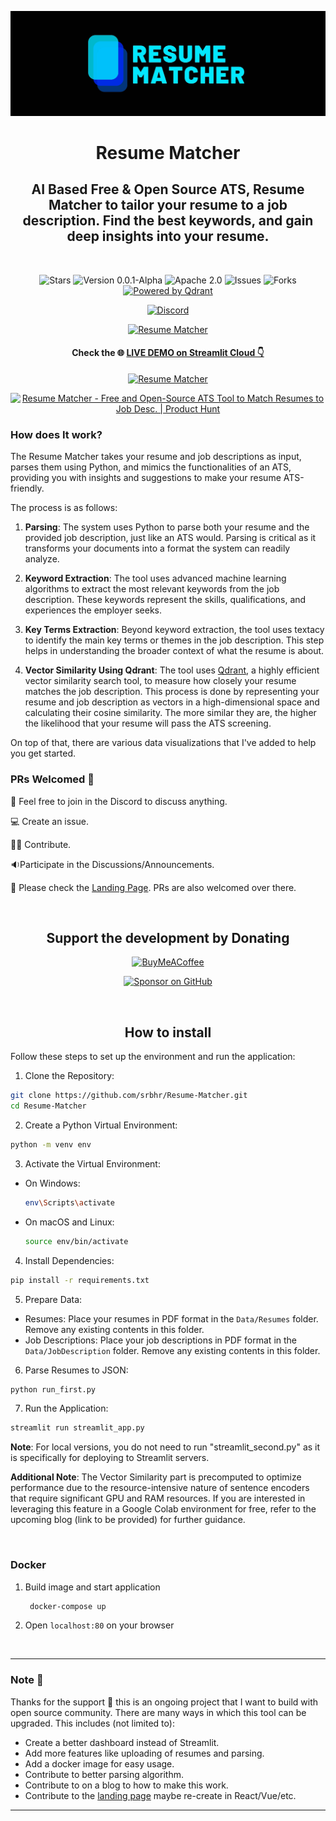 [![Resume Matcher](Assets/img/header_image.jpg)](https://www.resumematcher.fyi)

<div align="center">

# Resume Matcher

## AI Based Free & Open Source ATS, Resume Matcher to tailor your resume to a job description. Find the best keywords, and gain deep insights into your resume.

</div>

<br>

<div align="center">

![Stars](https://img.shields.io/github/stars/srbhr/Resume-Matcher?style=for-the-badge)
![Version 0.0.1-Alpha](https://img.shields.io/badge/Version-0.0.1--Alpha-FFD93D?style=for-the-badge) ![Apache 2.0](https://img.shields.io/github/license/srbhr/Resume-Matcher?style=for-the-badge) ![Issues](https://img.shields.io/github/issues/srbhr/Resume-Matcher?style=for-the-badge) ![Forks](https://img.shields.io/github/forks/srbhr/Resume-Matcher?style=for-the-badge) [![Powered by Qdrant](https://img.shields.io/badge/Vector_search_by-Qdrant-982176?style=for-the-badge)](https://github.com/qdrant/qdrant)

[![Discord](https://custom-icon-badges.demolab.com/badge/Join%20Discord-blue?style=for-the-badge&logo=discord&logoColor=black)](https://discord.gg/t3Y9HEuV34)

[![Resume Matcher](https://custom-icon-badges.demolab.com/badge/www.resumematcher.fyi-gold?style=for-the-badge&logo=globe&logoColor=black)](https://www.resumematcher.fyi)

#### Check the 🌐 **[LIVE DEMO on Streamlit Cloud 👇](https://resume-matcher.streamlit.app/)**

[![Resume Matcher](https://custom-icon-badges.demolab.com/badge/Live_Demo_on_Streamlit-green?style=for-the-badge&logo=live&logoColor=black)](https://resume-matcher.streamlit.app/)

<a href="https://www.producthunt.com/posts/resume-matcher?utm_source=badge-featured&utm_medium=badge&utm_souce=badge-resume&#0045;matcher" target="_blank"><img src="https://api.producthunt.com/widgets/embed-image/v1/featured.svg?post_id=401261&theme=light" alt="Resume&#0032;Matcher - Free&#0032;and&#0032;Open&#0045;Source&#0032;ATS&#0032;Tool&#0032;to&#0032;Match&#0032;Resumes&#0032;to&#0032;Job&#0032;Desc&#0046; | Product Hunt" style="width: 250px; height: 54px;" width="250" height="54" /></a>

</div>

### How does It work?

The Resume Matcher takes your resume and job descriptions as input, parses them using Python, and mimics the functionalities of an ATS, providing you with insights and suggestions to make your resume ATS-friendly.

The process is as follows:

1. **Parsing**: The system uses Python to parse both your resume and the provided job description, just like an ATS would. Parsing is critical as it transforms your documents into a format the system can readily analyze.

2. **Keyword Extraction**: The tool uses advanced machine learning algorithms to extract the most relevant keywords from the job description. These keywords represent the skills, qualifications, and experiences the employer seeks.

3. **Key Terms Extraction**: Beyond keyword extraction, the tool uses textacy to identify the main key terms or themes in the job description. This step helps in understanding the broader context of what the resume is about.

4. **Vector Similarity Using Qdrant**: The tool uses [Qdrant](https://github.com/qdrant/qdrant), a highly efficient vector similarity search tool, to measure how closely your resume matches the job description. This process is done by representing your resume and job description as vectors in a high-dimensional space and calculating their cosine similarity. The more similar they are, the higher the likelihood that your resume will pass the ATS screening.

On top of that, there are various data visualizations that I've added to help you get started.

### PRs Welcomed 🤗

💬 Feel free to join in the Discord to discuss anything.

💻 Create an issue.

👩‍💻 Contribute.

🔉Participate in the Discussions/Announcements.

🧪 Please check the [Landing Page](https://github.com/srbhr/website-for-resume-matcher). PRs are also welcomed over there.

<br/>

<div align="center">

## Support the development by Donating

[![BuyMeACoffee](https://img.shields.io/badge/Buy%20Me%20a%20Coffee-ffdd00?style=for-the-badge&logo=buy-me-a-coffee&logoColor=black)](https://buymeacoffee.com/srbhr)

[![Sponsor on GitHub](https://custom-icon-badges.demolab.com/badge/Sponsor_on_GitHub-pink?style=for-the-badge&logo=heart&logoColor=black)](https://github.com/sponsors/srbhr)

</div>

<br/>

<div align="center">

## How to install

</div>

Follow these steps to set up the environment and run the application:

1. Clone the Repository:

```bash
git clone https://github.com/srbhr/Resume-Matcher.git
cd Resume-Matcher
```

2. Create a Python Virtual Environment:

```bash
python -m venv env
```

3. Activate the Virtual Environment:

-   On Windows:

    ```bash
    env\Scripts\activate
    ```

-   On macOS and Linux:
    ```bash
    source env/bin/activate
    ```

4. Install Dependencies:

```bash
pip install -r requirements.txt
```

5. Prepare Data:

-   Resumes: Place your resumes in PDF format in the `Data/Resumes` folder. Remove any existing contents in this folder.
-   Job Descriptions: Place your job descriptions in PDF format in the `Data/JobDescription` folder. Remove any existing contents in this folder.

6. Parse Resumes to JSON:

```python
python run_first.py
```

7. Run the Application:

```python
streamlit run streamlit_app.py
```

**Note**: For local versions, you do not need to run "streamlit_second.py" as it is specifically for deploying to Streamlit servers.

**Additional Note**: The Vector Similarity part is precomputed to optimize performance due to the resource-intensive nature of sentence encoders that require significant GPU and RAM resources. If you are interested in leveraging this feature in a Google Colab environment for free, refer to the upcoming blog (link to be provided) for further guidance.

<br/>

### Docker

1. Build image and start application
   ```bash
    docker-compose up
   ```
2. Open ```localhost:80``` on your browser
   


<br/>

---

### Note 📝

Thanks for the support 💙 this is an ongoing project that I want to build with open source community. There are many ways in which this tool can be upgraded. This includes (not limited to):

-   Create a better dashboard instead of Streamlit.
-   Add more features like uploading of resumes and parsing.
-   Add a docker image for easy usage.
-   Contribute to better parsing algorithm.
-   Contribute to on a blog to how to make this work.
-   Contribute to the [landing page](https://github.com/srbhr/website-for-resume-matcher) maybe re-create in React/Vue/etc.

---
